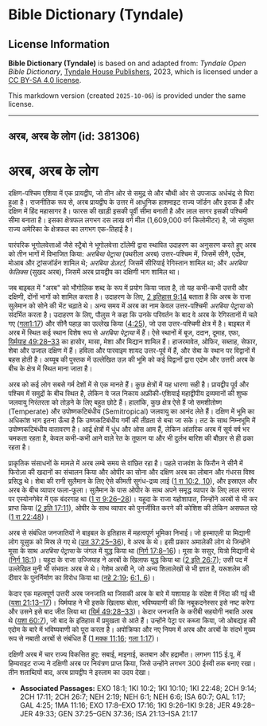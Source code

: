 # Bible Dictionary (Tyndale)

## License Information

**Bible Dictionary (Tyndale)** is based on and adapted from: _Tyndale Open Bible Dictionary_, [Tyndale House Publishers](https://tyndaleopenresources.com/), 2023, which is licensed under a [CC BY-SA 4.0 license](https://creativecommons.org/licenses/by-sa/4.0/legalcode.en).

This markdown version (created `2025-10-06`) is provided under the same license.



--------------------------------

## अरब, अरब के लोग (id: 381306)

अरब, अरब के लोग
===============

दक्षिण\-पश्चिम एशिया में एक प्रायद्वीप, जो तीन ओर से समुद्र से और चौथी ओर से उपजाऊ अर्धचंद्र से घिरा हुआ है। राजनीतिक रूप से, अरब प्रायद्वीप के उत्तर में आधुनिक हाशमाइट राज्य जॉर्डन और इराक हैं और दक्षिण में हिंद महासागर है। फारस की खाड़ी इसकी पूर्वी सीमा बनाती है और लाल सागर इसकी पश्चिमी सीमा बनाता है। इसका क्षेत्रफल लगभग दस लाख वर्ग मील (1,609,000 वर्ग किलोमीटर) है, जो संयुक्त राज्य अमेरिका के क्षेत्रफल का लगभग एक\-तिहाई है।

पारंपरिक भूगोलवेत्ताओं जैसे स्ट्रैबो ने भूगोलवेत्ता टॉलेमी द्वारा स्थापित उदाहरण का अनुसरण करते हुए अरब को तीन भागों में विभाजित किया: *अरबिया पेट्राया* (पथरीला अरब) उत्तर\-पश्चिम में, जिसमें सीनै, एदोम, मोआब और ट्रांसजॉर्डन शामिल थे; *अरबिया डेज़र्टा,* जिसमें सीरियाई रेगिस्तान शामिल था; और *अरबिया फेलिक्स* (सुखद अरब), जिसमें अरब प्रायद्वीप का दक्षिणी भाग शामिल था।

जब बाइबल में "अरब" को भौगोलिक शब्द के रूप में प्रयोग किया जाता है, तो यह कभी\-कभी उत्तरी और दक्षिणी, दोंनों भागों को शामिल करता है। उदाहरण के लिए, [2 इतिहास 9:14](https://ref.ly/2Chr9:14) बताता है कि अरब के राजा सुलेमान को सोने की भेंट चढ़ाते थे। अन्य समय में अरब का नाम केवल उत्तर\-पश्चिमी *अरबिया पेट्राया* को संदर्भित करता है। उदाहरण के लिए, पौलुस ने कहा कि उनके परिवर्तन के बाद वे अरब के रेगिस्तानों में चले गए ([गला1:17](https://ref.ly/Gal1:17)) और सीनै पहाड़ का उल्लेख किया ([4:25](https://ref.ly/Gal4:25)), जो उस उत्तर\-पश्चिमी क्षेत्र में है। बाइबल में अरब में स्थित कई स्थान विशेष रूप से *अरबिया पेट्राया* में हैं। ऐसे स्थानों में बूज, ददान, दूमाह, एफा, [यिर्मयाह 49:28–33](https://ref.ly/Jer49:28-Jer49:33) का हासोर, मासा, मेशा और मिद्यान शामिल हैं। हाजरमावेत, ओफिर, सब्ताह, सेफार, शेबा और उजाल दक्षिण में हैं। हविला और पारवाइम शायद उत्तर\-पूर्व में हैं, और सेबा के स्थान पर विद्वानों में बहस होती है। अय्यूब की पुस्तक में उल्लेखित उज़ की भूमि को कई विद्वानों द्वारा एदोम और उत्तरी अरब के बीच के क्षेत्र में स्थित माना जाता है।

अरब को कई लोग सबसे गर्म देशों में से एक मानते हैं। कुछ क्षेत्रों में यह धारणा सही है। प्रायद्वीप पूर्व और पश्चिम में समुद्रों के बीच स्थित है, लेकिन ये जल निकाय अफ्रीकी\-एशियाई महाद्वीपीय द्रव्यमानों की शुष्क जलवायु निरंतरता को तोड़ने के लिए बहुत छोटे हैं। हालांकि, कुछ क्षेत्र ऐसे हैं जो समशीतोष्ण (Temperate) और उपोष्णकटिबंधीय (Semitropical) जलवायु का आनंद लेते हैं। दक्षिण में भूमि का अधिकांश भाग इतना ऊँचा है कि उष्णकटिबंधीय गर्मी की तीव्रता से बचा जा सके। तट के साथ निम्नभूमि में उपोष्णकटिबंधीय वातावरण है। आर्द्र क्षेत्रों में धुंध और ओस आम हैं, लेकिन आंतरिक अरब में सूर्य वर्ष भर चमकता रहता है, केवल कभी\-कभी आने वाले रेत के तूफान या और भी दुर्लभ बारिश की बौछार से ही ढका रहता है।

प्राकृतिक संसाधनों के मामले में अरब लम्बे समय से वांछित रहा है। पहले राजवंश के फिरौन ने सीनै में फिरोज़ा की खदानों का संचालन किया और ओपीर का सोना और दक्षिण अरब का लोबान और गंधरस विश्व प्रसिद्ध थे। शेबा की रानी सुलैमान के लिए ऐसे कीमती सुगंध\-द्रव्य लाई ([1 रा 10:2, 10](https://ref.ly/1Kgs10:2,1Kgs10:10)), और इस्राएल और अरब के बीच व्यापार फला\-फूला। सुलैमान के पास ओपीर के साथ अपने समृद्ध व्यापार के लिए लाल सागर पर एस्योनगेबेर में एक बंदरगाह था ([1 रा 9:26–28](https://ref.ly/1Kgs9:26-1Kgs9:28))। यहूदा के राजा यहोशापात, जिन्होंने अरबों से भी कर प्राप्त किया ([2 इति 17:11](https://ref.ly/2Chr17:11)), ओपीर के साथ व्यापार को पुनर्जीवित करने की कोशिश की लेकिन असफल रहे ([1 रा 22:48](https://ref.ly/1Kgs22:48))।

अरब से संबंधित जनजातियों ने बाइबल के इतिहास में महत्वपूर्ण भूमिका निभाई। जो इस्माएली या मिद्यानी लोग यूसुफ को मिस्र ले गए थे ([उत 37:25–36](https://ref.ly/Gen37:25-Gen37:36)), वे अरब के थे। इसी प्रकार अमालेकी लोग थे जिन्होंने मूसा के साथ *अरबिया पेट्राया* के जंगल में युद्ध किया था ([निर्ग 17:8–16](https://ref.ly/Exod17:8-Exod17:16))। मूसा के ससुर, यित्रो मिद्यानी थे ([निर्ग 18:1](https://ref.ly/Exod18:1))। यहूदा के राजा उज्जियाह ने अरबों के खिलाफ युद्ध किया था ([2 इति 26:7](https://ref.ly/2Chr26:7)); उसी पद में उल्लेखित मुनी भी संभवतः अरब से थे। गेशेम अरबी ने, जो अन्य शिलालेखों से भी ज्ञात है, यरूशलेम की दीवार के पुनर्निर्माण का विरोध किया था ([नहे 2:19](https://ref.ly/Neh2:19); [6:1, 6](https://ref.ly/Neh6:1,Neh6:6))।

केदार एक महत्वपूर्ण उत्तरी अरब जनजाति था जिसकी अरब के बारे में यशायाह के संदेश में निंदा की गई थी ([यशा 21:13–17](https://ref.ly/Isa21:13-Isa21:17))। यिर्मयाह ने भी इसके खिलाफ बोला, भविष्यवाणी की कि नबूकदनेस्सर इसे नष्ट करेगा और उसने इसे बाद जीत लिया था ([यिर्म 49:28–33](https://ref.ly/Jer49:28-Jer49:33))। केदार जनजाति के करीबी सहयोगी नबाति अरब थे ([यशा 60:7](https://ref.ly/Isa60:7)), जो बाद के इतिहास में प्रमुखता से आते हैं। उन्होंने पेट्रा पर कब्जा किया, जो ओबद्याह की एदोम के बारे में भविष्यवाणी को पूरा करता है। अपोक्रिफा और नए नियम में अरब और अरबों के संदर्भ मुख्य रूप से नबाती अरबों से संबंधित हैं ([1 मक्क 11:16](https://ref.ly/1Macc11:16); [गला 1:17](https://ref.ly/Gal1:17))।

दक्षिणी अरब में चार राज्य विकसित हुए: सबाई, माइनाई, कतबान और हद्रामौत। लगभग 115 ई.पू. में हिम्यराइट राज्य ने दक्षिणी अरब पर नियंत्रण प्राप्त किया, जिसे उन्होंने लगभग 300 ईस्वी तक बनाए रखा। तीन शताब्दियों बाद, अरब प्रायद्वीप ने इस्लाम का उदय देखा।

* **Associated Passages:** EXO 18:1; 1KI 10:2; 1KI 10:10; 1KI 22:48; 2CH 9:14; 2CH 17:11; 2CH 26:7; NEH 2:19; NEH 6:1; NEH 6:6; ISA 60:7; GAL 1:17; GAL 4:25; 1MA 11:16; EXO 17:8–EXO 17:16; 1KI 9:26–1KI 9:28; JER 49:28–JER 49:33; GEN 37:25–GEN 37:36; ISA 21:13–ISA 21:17

